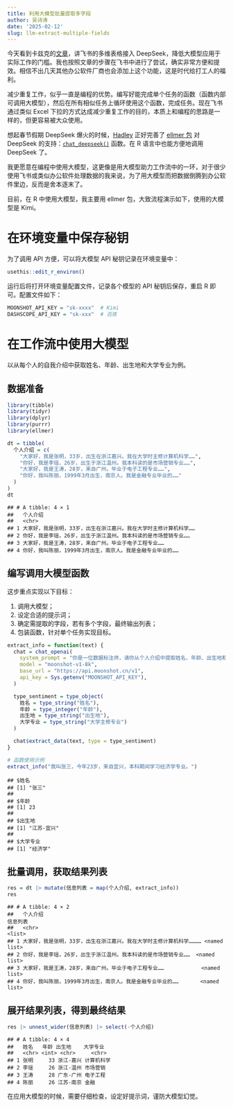 ```yaml
---
title: 利用大模型批量提取多字段
author: 吴诗涛
date: '2025-02-12'
slug: llm-extract-multiple-fields
---
```


今天看到卡兹克的[文章](https://mp.weixin.qq.com/s/Rcxlb6ykyngTIJRt_nLdEQ)，讲飞书的多维表格接入 DeepSeek，降低大模型应用于实际工作的门槛。我也按照文章的步骤在飞书中进行了尝试，确实非常方便和提效。相信不出几天其他办公软件厂商也会添加上这个功能，这是时代给打工人的福利。

减少重复工作，似乎一直是编程的优势。编写好能完成单个任务的函数（函数内部可调用大模型），然后在所有相似任务上循环使用这个函数，完成任务。现在飞书通过类似 Excel 下拉的方式达成减少重复工作的目的，本质上和编程的思路是一样的，但更容易被大众使用。

想起春节假期 DeepSeek 爆火的时候，[Hadley](https://hadley.nz/) 正好完善了 [ellmer 包](https://ellmer.tidyverse.org/index.html) 对 DeepSeek 的支持：[`chat_deepseek()`](https://ellmer.tidyverse.org/reference/chat_deepseek.html) 函数。在 R 语言中也能方便地调用 DeepSeek 了。

我更愿意在编程中使用大模型，这更像是用大模型助力工作流中的一环，对于很少使用飞书或类似办公软件处理数据的我来说，为了用大模型而把数据倒腾到办公软件里边，反而是舍本逐末了。

目前，在 R 中使用大模型，我主要用 ellmer 包，大致流程演示如下，使用的大模型是 Kimi。

# 在环境变量中保存秘钥

为了调用 API 方便，可以将大模型 API 秘钥记录在环境变量中：


``` r
usethis::edit_r_environ()
```

运行后将打开环境变量配置文件，记录各个模型的 API 秘钥后保存，重启 R 即可。配置文件如下：

```r
MOONSHOT_API_KEY = "sk-xxxx"  # Kimi
DASHSCOPE_API_KEY = "sk-xxx"  # 百炼
```

# 在工作流中使用大模型

以从每个人的自我介绍中获取姓名、年龄、出生地和大学专业为例。

## 数据准备


``` r
library(tibble)
library(tidyr)
library(dplyr)
library(purrr)
library(ellmer)

dt = tibble(
  个人介绍 = c(
    "大家好，我是张明，33岁，出生在浙江嘉兴。我在大学时主修计算机科学……",
    "你好，我是李瑶，26岁，出生于浙江温州。我本科读的是市场营销专业……",
    "大家好，我是王涛，28岁，来自广州。毕业于电子工程专业……",
    "你好，我叫陈丽，1999年3月出生，南京人。我是金融专业毕业的……"
  )
)
dt
```

```
## # A tibble: 4 × 1
##   个人介绍                                                          
##   <chr>                                                             
## 1 大家好，我是张明，33岁，出生在浙江嘉兴。我在大学时主修计算机科学……
## 2 你好，我是李瑶，26岁，出生于浙江温州。我本科读的是市场营销专业……  
## 3 大家好，我是王涛，28岁，来自广州。毕业于电子工程专业……            
## 4 你好，我叫陈丽，1999年3月出生，南京人。我是金融专业毕业的……
```
    
## 编写调用大模型函数

这步重点实现以下目标：

1. 调用大模型；
1. 设定合适的提示词；
1. 确定需提取的字段，若有多个字段，最终输出列表；
1. 包装函数，针对单个任务实现目标。


``` r
extract_info = function(text) {
  chat = chat_openai(
    system_prompt = "你是一位数据标注师，请你从个人介绍中提取姓名、年龄、出生地和大学专业。注意：今天是2025年2月12日，出生地以'省份-地区'的形式输出。",
    model = "moonshot-v1-8k",
    base_url = "https://api.moonshot.cn/v1",
    api_key = Sys.getenv("MOONSHOT_API_KEY"),
  )

  type_sentiment = type_object(
    姓名 = type_string("姓名"),
    年龄 = type_integer("年龄"),
    出生地 = type_string("出生地"),
    大学专业 = type_string("大学主修专业")
  )

  chat$extract_data(text, type = type_sentiment)
}
```


``` r
# 函数使用示例
extract_info("我叫张三，今年23岁，来自宜兴，本科期间学习经济学专业。")
```

```
## $姓名
## [1] "张三"
## 
## $年龄
## [1] 23
## 
## $出生地
## [1] "江苏-宜兴"
## 
## $大学专业
## [1] "经济学"
```

## 批量调用，获取结果列表


``` r
res = dt |> mutate(信息列表 = map(个人介绍, extract_info))
res
```

```
## # A tibble: 4 × 2
##   个人介绍                                                          信息列表    
##   <chr>                                                             <list>      
## 1 大家好，我是张明，33岁，出生在浙江嘉兴。我在大学时主修计算机科学………… <named list>
## 2 你好，我是李瑶，26岁，出生于浙江温州。我本科读的是市场营销专业……  <named list>
## 3 大家好，我是王涛，28岁，来自广州。毕业于电子工程专业……            <named list>
## 4 你好，我叫陈丽，1999年3月出生，南京人。我是金融专业毕业的……       <named list>
```

## 展开结果列表，得到最终结果


``` r
res |> unnest_wider(信息列表) |> select(-个人介绍)
```

```
## # A tibble: 4 × 4
##   姓名   年龄 出生地    大学专业  
##   <chr> <int> <chr>     <chr>     
## 1 张明     33 浙江-嘉兴 计算机科学
## 2 李瑶     26 浙江-温州 市场营销  
## 3 王涛     28 广东-广州 电子工程  
## 4 陈丽     26 江苏-南京 金融
```

在应用大模型的时候，需要仔细检查，设定好提示词，谨防大模型幻觉。
